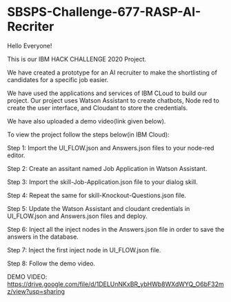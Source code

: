 # SBSPS-Challenge-677-RASP-AI-Recriter

Hello Everyone!

This is our IBM HACK CHALLENGE 2020 Project. 

We have created a prototype for an AI recruiter to make the shortlisting of candidates for a specific job easier.

We have used the applications and services of IBM CLoud to build our project. Our project uses Watson Assistant to create chatbots, Node red to create the user interface, and Cloudant to store the credentials.

We have also uploaded a demo video(link given below).

To view the project follow the steps below(in IBM Cloud):

Step 1: Import the UI_FLOW.json and Answers.json files to your node-red editor.

Step 2: Create an assitant named Job Application in Watson Assistant.

Step 3: Import the skill-Job-Application.json file to your dialog skill.

Step 4: Repeat the same for skill-Knockout-Questions.json file.

Step 5: Update the Watson Assistant and cloudant credentials in UI_FLOW.json and Answers.json files and deploy.

Step 6: Inject all the inject nodes in the Answers.json file in order to save the answers in the database.

Step 7: Inject the first inject node in UI_FLOW.json file.
 
Step 8: Follow the demo video.

DEMO VIDEO: https://drive.google.com/file/d/1DELUnNKxBR_ybHWb8WXdWYQ_O6bF32mz/view?usp=sharing
